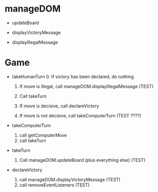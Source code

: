 

# manageDOM



- updateBoard



- displayVictoryMessage


- displayIllegalMessage



# Game

- takeHumanTurn
  0. If victory has been declared, do nothing
  1. If move is illegal, call manageDOM.displayIllegalMessage (TEST)
  2. Call takeTurn

  3. If move is decisive, call declareVictory
  4. If move is not decisive, call takeComputerTurn (TEST ????)

- takeComputerTurn
  1. call getComputerMove
  2. call takeTurn

- takeTurn
  1. Call manageDOM.updateBoard (plus everything else) (TEST)


- declareVictory
  1. call manageDOM.displayVictoryMessage (TEST)
  2. call removeEventListeners (TEST)

